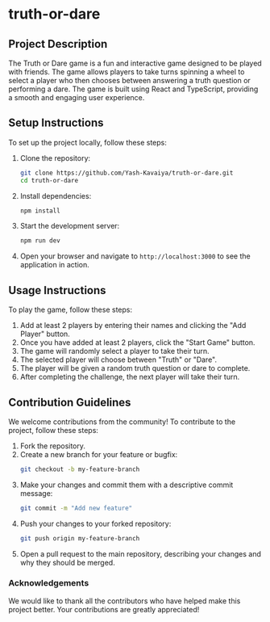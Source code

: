 # truth-or-dare

## Project Description

The Truth or Dare game is a fun and interactive game designed to be played with friends. The game allows players to take turns spinning a wheel to select a player who then chooses between answering a truth question or performing a dare. The game is built using React and TypeScript, providing a smooth and engaging user experience.

## Setup Instructions

To set up the project locally, follow these steps:

1. Clone the repository:
   ```bash
   git clone https://github.com/Yash-Kavaiya/truth-or-dare.git
   cd truth-or-dare
   ```

2. Install dependencies:
   ```bash
   npm install
   ```

3. Start the development server:
   ```bash
   npm run dev
   ```

4. Open your browser and navigate to `http://localhost:3000` to see the application in action.

## Usage Instructions

To play the game, follow these steps:

1. Add at least 2 players by entering their names and clicking the "Add Player" button.
2. Once you have added at least 2 players, click the "Start Game" button.
3. The game will randomly select a player to take their turn.
4. The selected player will choose between "Truth" or "Dare".
5. The player will be given a random truth question or dare to complete.
6. After completing the challenge, the next player will take their turn.

## Contribution Guidelines

We welcome contributions from the community! To contribute to the project, follow these steps:

1. Fork the repository.
2. Create a new branch for your feature or bugfix:
   ```bash
   git checkout -b my-feature-branch
   ```
3. Make your changes and commit them with a descriptive commit message:
   ```bash
   git commit -m "Add new feature"
   ```
4. Push your changes to your forked repository:
   ```bash
   git push origin my-feature-branch
   ```
5. Open a pull request to the main repository, describing your changes and why they should be merged.

### Acknowledgements

We would like to thank all the contributors who have helped make this project better. Your contributions are greatly appreciated!
